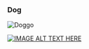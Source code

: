 
### Dog

![Doggo](https://hips.hearstapps.com/hmg-prod.s3.amazonaws.com/images/dog-puppy-on-garden-royalty-free-image-1586966191.jpg?crop=1.00xw:0.669xh;0,0.190xh&resize=1200:*)

[![IMAGE ALT TEXT HERE](https://i.insider.com/5484d9d1eab8ea3017b17e29?width=1100&format=jpeg&auto=webp)](https://i.insider.com/5484d9d1eab8ea3017b17e29?width=1100&format=jpeg&auto=webp)

```python

